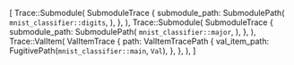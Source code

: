 [
    Trace::Submodule(
        SubmoduleTrace {
            submodule_path: SubmodulePath(
                `mnist_classifier::digits`,
            ),
        },
    ),
    Trace::Submodule(
        SubmoduleTrace {
            submodule_path: SubmodulePath(
                `mnist_classifier::major`,
            ),
        },
    ),
    Trace::ValItem(
        ValItemTrace {
            path: ValItemTracePath {
                val_item_path: FugitivePath(`mnist_classifier::main`, `Val`),
            },
        },
    ),
]